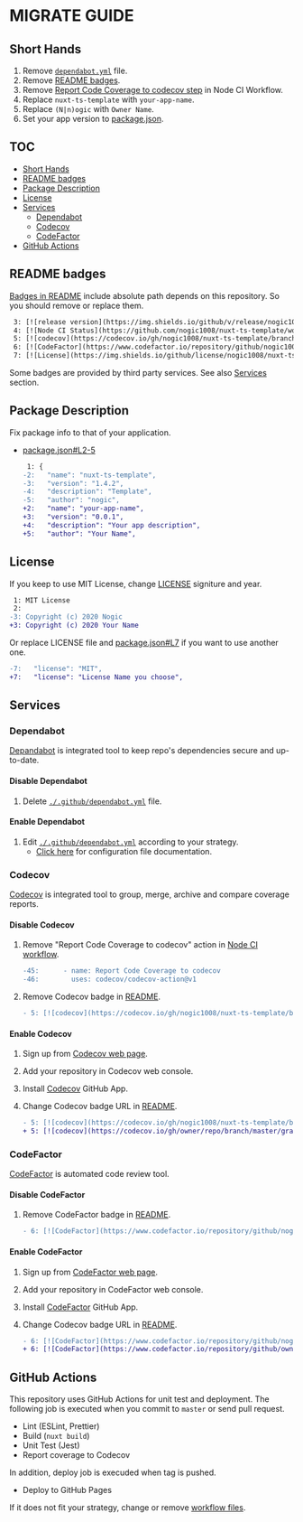 # MIGRATE GUIDE

## Short Hands

1. Remove [`dependabot.yml`](./.github/dependabot.yml) file.
1. Remove [README badges](./README.md#L3-7).
1. Remove [Report Code Coverage to codecov step](./.github/workflows/nodejs.yml#L47-50) in Node CI Workflow.
1. Replace `nuxt-ts-template` with `your-app-name`.
1. Replace `(N|n)ogic` with `Owner Name`.
1. Set your app version to [package.json](./package.json#L3).

## TOC

- [Short Hands](#short-hands)
- [README badges](#readme-badges)
- [Package Description](#package-description)
- [License](#license)
- [Services](#services)
  - [Dependabot](#dependabot)
  - [Codecov](#codecov)
  - [CodeFactor](#codefactor)
- [GitHub Actions](#github-actions)

## README badges

[Badges in README](./README.md#L3-7) include absolute path depends on this repository.
So you should remove or replace them.

```diff
 3: [![release version](https://img.shields.io/github/v/release/nogic1008/nuxt-ts-template "release version")](https://github.com/nogic1008/nuxt-ts-template/releases)
 4: [![Node CI Status](https://github.com/nogic1008/nuxt-ts-template/workflows/Node%20CI/badge.svg "Node CI Status")](/nogic1008/nuxt-ts-template/actions?query=workflow%3A%22Node+CI%22)
 5: [![codecov](https://codecov.io/gh/nogic1008/nuxt-ts-template/branch/master/graph/badge.svg)](https://codecov.io/gh/nogic1008/nuxt-ts-template)
 6: [![CodeFactor](https://www.codefactor.io/repository/github/nogic1008/nuxt-ts-template/badge)](https://www.codefactor.io/repository/github/nogic1008/nuxt-ts-template)
 7: [![License](https://img.shields.io/github/license/nogic1008/nuxt-ts-template)](LICENSE)
```

Some badges are provided by third party services. See also [Services](#services) section.

## Package Description

Fix package info to that of your application.

- [package.json#L2-5](./package.json#L2-5)

  ```diff
   1: {
  -2:   "name": "nuxt-ts-template",
  -3:   "version": "1.4.2",
  -4:   "description": "Template",
  -5:   "author": "nogic",
  +2:   "name": "your-app-name",
  +3:   "version": "0.0.1",
  +4:   "description": "Your app description",
  +5:   "author": "Your Name",
  ```

## License

If you keep to use MIT License, change [LICENSE](./LICENSE#L3) signiture and year.

```diff
 1: MIT License
 2: 
-3: Copyright (c) 2020 Nogic
+3: Copyright (c) 2020 Your Name
```

Or replace LICENSE file and [package.json#L7](./package.json#L7) if you want to use another one.

```diff
-7:   "license": "MIT",
+7:   "license": "License Name you choose",
```

## Services

### Dependabot

[Depandabot](https://help.github.com/github/administering-a-repository/about-github-dependabot) is integrated tool to keep repo's dependencies secure and up-to-date.

#### Disable Dependabot

1. Delete [`./.github/dependabot.yml`](./.github/dependabot.yml) file.

#### Enable Dependabot

1. Edit [`./.github/dependabot.yml`](./.github/dependabot.yml) according to your strategy.
    - [Click here](https://help.github.com/github/administering-a-repository/configuration-options-for-dependency-updates) for configuration file documentation.

### Codecov

[Codecov](https://codecov.io/) is integrated tool to group, merge, archive and compare coverage reports.

#### Disable Codecov

1. Remove "Report Code Coverage to codecov" action in [Node CI workflow](./.github/workflows/nodejs.yml#L45-46).

    ```diff
    -45:      - name: Report Code Coverage to codecov
    -46:        uses: codecov/codecov-action@v1
    ```

1. Remove Codecov badge in [README](./README.md#L5).

    ```diff
    - 5: [![codecov](https://codecov.io/gh/nogic1008/nuxt-ts-template/branch/master/graph/badge.svg)](https://codecov.io/gh/nogic1008/nuxt-ts-template)
    ```

#### Enable Codecov

1. Sign up from [Codecov web page](https://codecov.io/).
1. Add your repository in Codecov web console.
1. Install [Codecov](https://github.com/marketplace/codecov) GitHub App.
1. Change Codecov badge URL in [README](./README.md#L5).

    ```diff
    - 5: [![codecov](https://codecov.io/gh/nogic1008/nuxt-ts-template/branch/master/graph/badge.svg)](https://codecov.io/gh/nogic1008/nuxt-ts-template)
    + 5: [![codecov](https://codecov.io/gh/owner/repo/branch/master/graph/badge.svg)](https://codecov.io/gh/owner/repo)
    ```

### CodeFactor

[CodeFactor](https://www.codefactor.io/) is automated code review tool.

#### Disable CodeFactor

1. Remove CodeFactor badge in [README](./README.md#L6).

    ```diff
    - 6: [![CodeFactor](https://www.codefactor.io/repository/github/nogic1008/nuxt-ts-template/badge)](https://www.codefactor.io/repository/github/nogic1008/nuxt-ts-template)
    ```

#### Enable CodeFactor

1. Sign up from [CodeFactor web page](https://www.codefactor.io/).
1. Add your repository in CodeFactor web console.
1. Install [CodeFactor](https://github.com/marketplace/codefactor) GitHub App.
1. Change Codecov badge URL in [README](./README.md#L6).

    ```diff
    - 6: [![CodeFactor](https://www.codefactor.io/repository/github/nogic1008/nuxt-ts-template/badge)](https://www.codefactor.io/repository/github/nogic1008/nuxt-ts-template)
    + 6: [![CodeFactor](https://www.codefactor.io/repository/github/owner/repo/badge)](https://www.codefactor.io/repository/github/owner/repo)
    ```

## GitHub Actions

This repository uses GitHub Actions for unit test and deployment.
The following job is executed when you commit to `master` or send pull request.

- Lint (ESLint, Prettier)
- Build (`nuxt build`)
- Unit Test (Jest)
- Report coverage to Codecov

In addition, deploy job is execuded when tag is pushed.

- Deploy to GitHub Pages

If it does not fit your strategy, change or remove [workflow files](./.github/workflows/).

